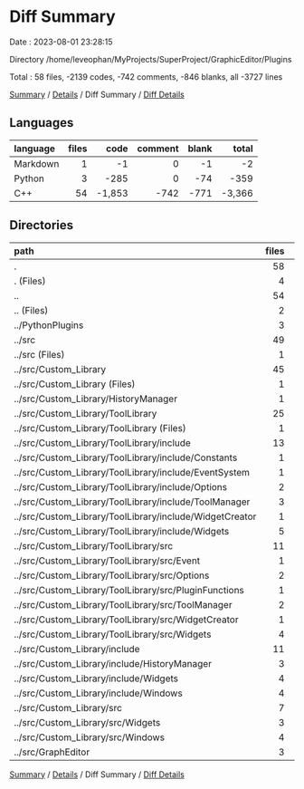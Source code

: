 # Diff Summary

Date : 2023-08-01 23:28:15

Directory /home/leveophan/MyProjects/SuperProject/GraphicEditor/Plugins

Total : 58 files,  -2139 codes, -742 comments, -846 blanks, all -3727 lines

[Summary](results.md) / [Details](details.md) / Diff Summary / [Diff Details](diff-details.md)

## Languages
| language | files | code | comment | blank | total |
| :--- | ---: | ---: | ---: | ---: | ---: |
| Markdown | 1 | -1 | 0 | -1 | -2 |
| Python | 3 | -285 | 0 | -74 | -359 |
| C++ | 54 | -1,853 | -742 | -771 | -3,366 |

## Directories
| path | files | code | comment | blank | total |
| :--- | ---: | ---: | ---: | ---: | ---: |
| . | 58 | -2,139 | -742 | -846 | -3,727 |
| . (Files) | 4 | 197 | 0 | 65 | 262 |
| .. | 54 | -2,336 | -742 | -911 | -3,989 |
| .. (Files) | 2 | -33 | -6 | -15 | -54 |
| ../PythonPlugins | 3 | -285 | 0 | -74 | -359 |
| ../src | 49 | -2,018 | -736 | -822 | -3,576 |
| ../src (Files) | 1 | -24 | -3 | -14 | -41 |
| ../src/Custom_Library | 45 | -1,898 | -733 | -770 | -3,401 |
| ../src/Custom_Library (Files) | 1 | 0 | 0 | -1 | -1 |
| ../src/Custom_Library/HistoryManager | 1 | -1 | 0 | -2 | -3 |
| ../src/Custom_Library/ToolLibrary | 25 | -808 | -369 | -333 | -1,510 |
| ../src/Custom_Library/ToolLibrary (Files) | 1 | -11 | 0 | -3 | -14 |
| ../src/Custom_Library/ToolLibrary/include | 13 | -281 | -316 | -191 | -788 |
| ../src/Custom_Library/ToolLibrary/include/Constants | 1 | -6 | 0 | -1 | -7 |
| ../src/Custom_Library/ToolLibrary/include/EventSystem | 1 | -7 | 0 | -2 | -9 |
| ../src/Custom_Library/ToolLibrary/include/Options | 2 | -49 | 0 | -24 | -73 |
| ../src/Custom_Library/ToolLibrary/include/ToolManager | 3 | -70 | -233 | -91 | -394 |
| ../src/Custom_Library/ToolLibrary/include/WidgetCreator | 1 | -14 | 0 | -1 | -15 |
| ../src/Custom_Library/ToolLibrary/include/Widgets | 5 | -135 | -83 | -72 | -290 |
| ../src/Custom_Library/ToolLibrary/src | 11 | -516 | -53 | -139 | -708 |
| ../src/Custom_Library/ToolLibrary/src/Event | 1 | -51 | 0 | -14 | -65 |
| ../src/Custom_Library/ToolLibrary/src/Options | 2 | -64 | -4 | -22 | -90 |
| ../src/Custom_Library/ToolLibrary/src/PluginFunctions | 1 | -5 | -5 | -4 | -14 |
| ../src/Custom_Library/ToolLibrary/src/ToolManager | 2 | -50 | -44 | -25 | -119 |
| ../src/Custom_Library/ToolLibrary/src/WidgetCreator | 1 | -28 | 0 | -2 | -30 |
| ../src/Custom_Library/ToolLibrary/src/Widgets | 4 | -318 | 0 | -72 | -390 |
| ../src/Custom_Library/include | 11 | -379 | -175 | -196 | -750 |
| ../src/Custom_Library/include/HistoryManager | 3 | -140 | -128 | -64 | -332 |
| ../src/Custom_Library/include/Widgets | 4 | -112 | -47 | -72 | -231 |
| ../src/Custom_Library/include/Windows | 4 | -127 | 0 | -60 | -187 |
| ../src/Custom_Library/src | 7 | -710 | -189 | -238 | -1,137 |
| ../src/Custom_Library/src/Widgets | 3 | -334 | -189 | -160 | -683 |
| ../src/Custom_Library/src/Windows | 4 | -376 | 0 | -78 | -454 |
| ../src/GraphEditor | 3 | -96 | 0 | -38 | -134 |

[Summary](results.md) / [Details](details.md) / Diff Summary / [Diff Details](diff-details.md)